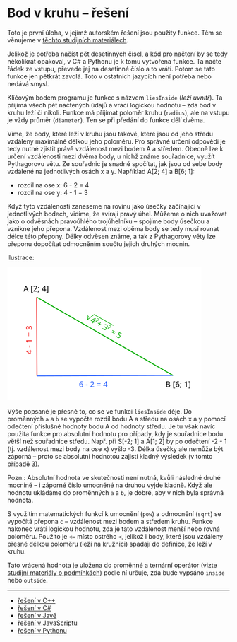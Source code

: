 # Bod v kruhu – řešení

Toto je první úloha, v jejímž autorském řešení jsou použity funkce. Těm se věnujeme
v [těchto studijních materiálech](/studijni-materialy/05-funkce).

Jelikož je potřeba načíst pět desetinných čísel, a kód pro načtení by se tedy několikrát opakoval, v C# a Pythonu je k
tomu vytvořena funkce. Ta načte řádek ze vstupu, převede jej na desetinné číslo a to vrátí. Potom se tato funkce jen
pětkrát zavolá. Toto v ostatních jazycích není potřeba nebo nedává smysl.

Klíčovým bodem programu je funkce s názvem `liesInside` (*leží uvnitř*). Ta přijímá všech pět načtených údajů a vrací
logickou hodnotu – zda bod v kruhu leží či nikoli. Funkce má přijímat poloměr kruhu (`radius`), ale na vstupu je vždy
průměr (`diameter`). Ten se při předání do funkce dělí dvěma.

Víme, že body, které leží v kruhu jsou takové, které jsou od jeho středu vzdáleny maximálně délkou jeho poloměru. Pro
správné určení odpovědi je tedy nutné zjistit právě vzdálenost mezi bodem A a středem. Obecně lze k určení vzdálenosti
mezi dvěma body, u nichž známe souřadnice, využít Pythagorovu větu. Ze souřadnic je snadné spočítat, jak jsou od sebe
body vzdálené na jednotlivých osách x a y. Například A[2; 4] a B[6; 1]:

- rozdíl na ose x: 6 - 2 = 4
- rozdíl na ose y: 4 - 1 = 3

Když tyto vzdálenosti zaneseme na rovinu jako úsečky začínající v jednotlivých bodech, vidíme, že svírají pravý úhel.
Můžeme o nich uvažovat jako o odvěsnách pravoúhlého trojúhelníku – spojíme body úsečkou a vznikne jeho přepona.
Vzdálenost mezi oběma body se tedy musí rovnat délce této přepony. Délky odvěsen známe, a tak z Pythagorovy věty lze
přeponu dopočítat odmocněním součtu jejich druhých mocnin.

Ilustrace:

<img src="solution-example.webp" alt="ilustrace"/>

Výše popsané je přesně to, co se ve funkci `liesInside` děje. Do proměnných `a` a `b` se vypočte rozdíl bodu A a středu
na osách x a y pomocí odečtení příslušné hodnoty bodu A od hodnoty středu. Je tu však navíc použita funkce pro absolutní
hodnotu pro případy, kdy je souřadnice bodu větší než souřadnice středu. Např. při S[-2; 1] a A[1; 2] by po odečtení
-2 - 1 (tj. vzdálenost mezi body na ose x) vyšlo -3. Délka úsečky ale nemůže být záporná – proto se absolutní hodnotou
zajistí kladný výsledek (v tomto případě 3).

Pozn.: Absolutní hodnota ve skutečnosti není nutná, kvůli následné druhé mocnině – i záporné číslo umocněné na druhou
vyjde kladně. Když ale hodnotu ukládáme do proměnných `a` a `b`, je dobré, aby v nich byla správná hodnota.

S využitím matematických funkcí k umocnění (`pow`) a odmocnění (`sqrt`) se vypočítá přepona `c` – vzdálenost mezi bodem
a středem kruhu. Funkce nakonec vrátí logickou hodnotu, zda je tato vzdálenost menší nebo rovná poloměru. Použito
je `<=` místo ostrého `<`, jelikož i body, které jsou vzdáleny přesně délkou poloměru (leží na kružnici) spadají do
definice, že leží v kruhu.

Tato vrácená hodnota je uložena do proměnné a ternární operátor
(vizte [studijní materiály o podmínkách](/studijni-materialy/04-podminky/07-ternarni-operator)) podle ní určuje, zda
bude vypsáno `inside` nebo `outside`.

---

- [řešení v C++](main.cpp)
- [řešení v C#](main.cs)
- [řešení v Javě](main.java)
- [řešení v JavaScriptu](main.js)
- [řešení v Pythonu](main.py)
